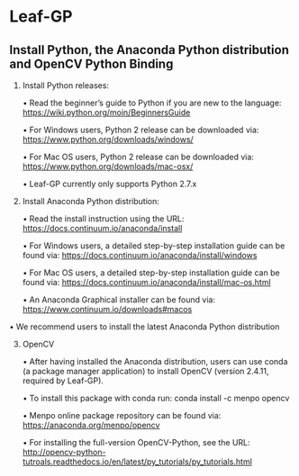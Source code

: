 # Leaf-GP
## Install Python, the Anaconda Python distribution and OpenCV Python Binding 

1. Install Python releases:
   
   •	Read the beginner’s guide to Python if you are new to the language: 
   https://wiki.python.org/moin/BeginnersGuide
   
   •	For Windows users, Python 2 release can be downloaded via: 
   https://www.python.org/downloads/windows/
   
   •	For Mac OS users, Python 2 release can be downloaded via: 
   https://www.python.org/downloads/mac-osx/
   
   •	Leaf-GP currently only supports Python 2.7.x


2. Install Anaconda Python distribution:
   
   •	Read the install instruction using the URL: https://docs.continuum.io/anaconda/install
   
   •	For Windows users, a detailed step-by-step installation guide can be found via: 
   https://docs.continuum.io/anaconda/install/windows 
   
   •	For Mac OS users, a detailed step-by-step installation guide can be found via:
   https://docs.continuum.io/anaconda/install/mac-os.html
   
   •	An Anaconda Graphical installer can be found via: 
   https://www.continuum.io/downloads#macos  

•	We recommend users to install the latest Anaconda Python distribution

3. OpenCV
   
   •	After having installed the Anaconda distribution, users can use conda (a package manager application) to install OpenCV (version 2.4.11, required by Leaf-GP).
   
   •	To install this package with conda run:
conda install -c menpo opencv 
   
   •	Menpo online package repository can be found via: https://anaconda.org/menpo/opencv 
   
   •	For installing the full-version OpenCV-Python, see the URL:
http://opencv-python-tutroals.readthedocs.io/en/latest/py_tutorials/py_tutorials.html   
